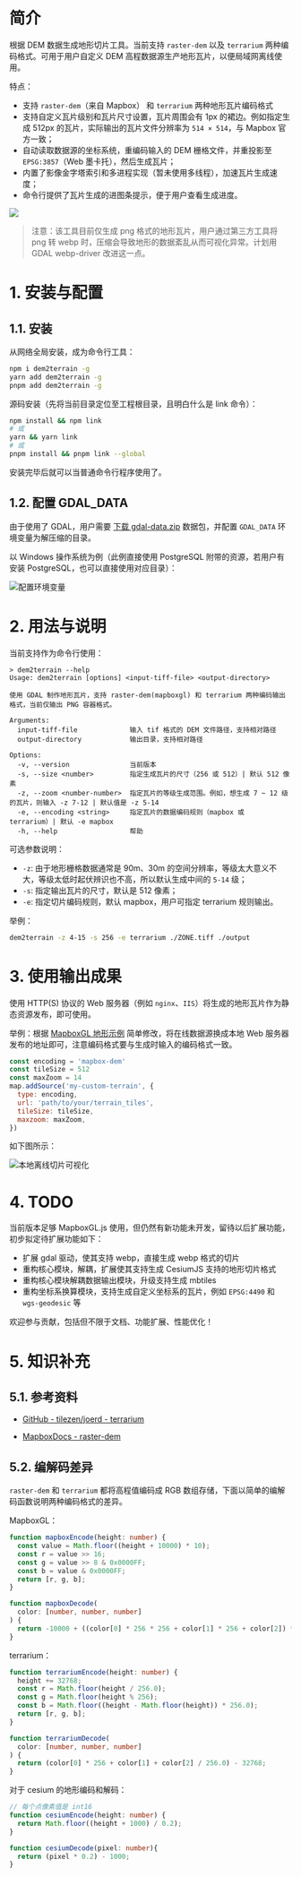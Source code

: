 # 简介

根据 DEM 数据生成地形切片工具。当前支持 `raster-dem` 以及 `terrarium` 两种编码格式。可用于用户自定义 DEM 高程数据源生产地形瓦片，以便局域网离线使用。

特点：

- 支持 `raster-dem`（来自 Mapbox） 和 `terrarium` 两种地形瓦片编码格式
- 支持自定义瓦片级别和瓦片尺寸设置，瓦片周围会有 1px 的裙边。例如指定生成 512px 的瓦片，实际输出的瓦片文件分辨率为 `514 × 514`，与 Mapbox 官方一致；
- 自动读取数据源的坐标系统，重编码输入的 DEM 栅格文件，并重投影至 `EPSG:3857`（Web 墨卡托），然后生成瓦片；
- 内置了影像金字塔索引和多进程实现（暂未使用多线程），加速瓦片生成速度；
- 命令行提供了瓦片生成的进图条提示，便于用户查看生成进度。

![](./doc/progressbar.webp)

> 注意：该工具目前仅生成 png 格式的地形瓦片，用户通过第三方工具将 png 转 webp 时，压缩会导致地形的数据紊乱从而可视化异常。计划用 GDAL webp-driver 改进这一点。

# 1. 安装与配置

## 1.1. 安装

从网络全局安装，成为命令行工具：

```bash
npm i dem2terrain -g
yarn add dem2terrain -g
pnpm add dem2terrain -g
```

源码安装（先将当前目录定位至工程根目录，且明白什么是 link 命令）：

```bash
npm install && npm link
# 或
yarn && yarn link
# 或
pnpm install && pnpm link --global
```

安装完毕后就可以当普通命令行程序使用了。

## 1.2. 配置 GDAL_DATA

由于使用了 GDAL，用户需要 [下载 gdal-data.zip](./third-party/gdal-data.zip) 数据包，并配置 `GDAL_DATA` 环境变量为解压缩的目录。

以 Windows 操作系统为例（此例直接使用 PostgreSQL 附带的资源，若用户有安装 PostgreSQL，也可以直接使用对应目录）：

![配置环境变量](./doc/gdal-data.png)

# 2. 用法与说明

当前支持作为命令行使用：

```plaintext
> dem2terrain --help
Usage: dem2terrain [options] <input-tiff-file> <output-directory>

使用 GDAL 制作地形瓦片，支持 raster-dem(mapboxgl) 和 terrarium 两种编码输出格式，当前仅输出 PNG 容器格式。

Arguments:
  input-tiff-file             输入 tif 格式的 DEM 文件路径，支持相对路径
  output-directory            输出目录，支持相对路径

Options:
  -v, --version               当前版本
  -s, --size <number>         指定生成瓦片的尺寸（256 或 512）| 默认 512 像素
  -z, --zoom <number-number>  指定瓦片的等级生成范围。例如，想生成 7 ~ 12 级的瓦片，则输入 -z 7-12 | 默认值是 -z 5-14
  -e, --encoding <string>     指定瓦片的数据编码规则（mapbox 或 terrarium）| 默认 -e mapbox
  -h, --help                  帮助
```

可选参数说明：

- `-z`: 由于地形栅格数据通常是 90m、30m 的空间分辨率，等级太大意义不大，等级太低时起伏辨识也不高，所以默认生成中间的 `5-14` 级；
- `-s`: 指定输出瓦片的尺寸，默认是 512 像素；
- `-e`: 指定切片编码规则，默认 mapbox，用户可指定 terrarium 规则输出。

举例：

```bash
dem2terrain -z 4-15 -s 256 -e terrarium ./ZONE.tiff ./output
```

# 3. 使用输出成果

使用 HTTP(S) 协议的 Web 服务器（例如 `nginx`、`IIS`）将生成的地形瓦片作为静态资源发布，即可使用。

举例：根据 [MapboxGL 地形示例](https://docs.mapbox.com/mapbox-gl-js/example/add-terrain/) 简单修改，将在线数据源换成本地 Web 服务器发布的地址即可，注意编码格式要与生成时输入的编码格式一致。

```javascript
const encoding = 'mapbox-dem'
const tileSize = 512
const maxZoom = 14
map.addSource('my-custom-terrain', {
  type: encoding,
  url: 'path/to/your/terrain_tiles',
  tileSize: tileSize,
  maxzoom: maxZoom,
})
```

如下图所示：

![本地离线切片可视化](./doc/demo.webp)

# 4. TODO

当前版本足够 MapboxGL.js 使用，但仍然有新功能未开发，留待以后扩展功能，初步拟定待扩展功能如下：

- 扩展 gdal 驱动，使其支持 webp，直接生成 webp 格式的切片
- 重构核心模块，解耦，扩展使其支持生成 CesiumJS 支持的地形切片格式
- 重构核心模块解耦数据输出模块，升级支持生成 mbtiles
- 重构坐标系换算模块，支持生成自定义坐标系的瓦片，例如 `EPSG:4490` 和 `wgs-geodesic` 等

欢迎参与贡献，包括但不限于文档、功能扩展、性能优化！

# 5. 知识补充

## 5.1. 参考资料

- [GitHub - tilezen/joerd - terrarium](https://github.com/tilezen/joerd/blob/master/docs/formats.md#terrarium)

- [MapboxDocs - raster-dem](https://docs.mapbox.com/data/tilesets/reference/mapbox-terrain-dem-v1/)

## 5.2. 编解码差异

`raster-dem` 和 `terrarium` 都将高程值编码成 RGB 数组存储，下面以简单的编解码函数说明两种编码格式的差异。

MapboxGL：

```typescript
function mapboxEncode(height: number) {
  const value = Math.floor((height + 10000) * 10);
  const r = value >> 16;
  const g = value >> 8 & 0x0000FF;
  const b = value & 0x0000FF;
  return [r, g, b];
}

function mapboxDecode(
  color: [number, number, number]
) {
  return -10000 + ((color[0] * 256 * 256 + color[1] * 256 + color[2]) * 0.1);
}
```

terrarium：

```typescript
function terrariumEncode(height: number) {
  height += 32768;
  const r = Math.floor(height / 256.0);
  const g = Math.floor(height % 256);
  const b = Math.floor((height - Math.floor(height)) * 256.0);
  return [r, g, b];
}

function terrariumDecode(
  color: [number, number, number]
) {
  return (color[0] * 256 + color[1] + color[2] / 256.0) - 32768;
}
```

对于 cesium 的地形编码和解码：

```typescript
// 每个点像素值是 int16
function cesiumEncode(height: number) {
  return Math.floor((height + 1000) / 0.2);
}

function cesiumDecode(pixel: number){
  return (pixel * 0.2) - 1000;
}
```
